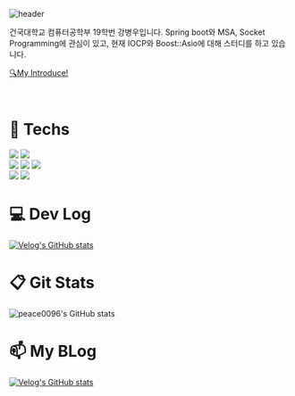 ![header](https://capsule-render.vercel.app/api?type=waving&color=auto&height=200&section=header&text=KBW%20Repo!&fontSize=60&rotate=10&&fontAlign=70&fontAlignY=20)

건국대학교 컴퓨터공학부 19학번 강병우입니다.
Spring boot와 MSA, Socket Programming에 관심이 있고, 현재 IOCP와 Boost::Asio에 대해 스터디를 하고 있습니다.

[🔍My Introduce!](https://misty-attempt-862.notion.site/Server-Developer-3a2ea186d123444b845a0afd87c35f7e?pvs=4)

<br>

<div align=left><h1> 📗 Techs </h1></div>
<div align=left>
  <img src="https://img.shields.io/badge/JAVA-007396?style=for-the-badge&logo=java&logoColor=white">
  <img src="https://img.shields.io/badge/C++-00599C?style=flat-square&logo=cplusplus&logoColor=white"/>
 
  <br>
  
  <img src="https://img.shields.io/badge/springboot-6DB33F?style=for-the-badge&logo=Spring-Boot&logoColor=white">
  <img src="https://img.shields.io/badge/MySQL-4479A1?style=for-the-badge&logo=MySQL&logoColor=white">
  <img src="https://img.shields.io/badge/docker-2496ED?style=for-the-badge&logo=Docker&logoColor=white">

  <br>
  
  <img src="https://img.shields.io/badge/Github-181717?style=for-the-badge&logo=github&logoColor=white">
  <img src="https://img.shields.io/badge/GithubActions-2088FF?style=for-the-badge&logo=githubactions&logoColor=white">
  
</div> 
<div align=left><h1> 💻 Dev Log </h1></div>

<div align=left>
  
[![Velog's GitHub stats](https://velog-readme-stats.vercel.app/api?name=kbw0226)](https://github.com/eungyeole/velog-readme-stats)

</div>

<div align=left><h1> 📋 Git Stats </h1></div>


![peace0096's GitHub stats](https://github-readme-stats.vercel.app/api?username=peace0096&show_icons=true&theme=radical)

<div align=left><h1> 📫 My BLog </h1></div>

[![Velog's GitHub stats](https://velog-readme-stats.vercel.app/api/badge?name=kbw0226)](https://velog.io/@kbw0226) 

